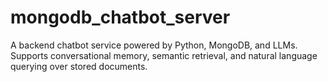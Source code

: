# mongodb_chatbot_server
A backend chatbot service powered by Python, MongoDB, and LLMs. Supports conversational memory, semantic retrieval, and natural language querying over stored documents.
